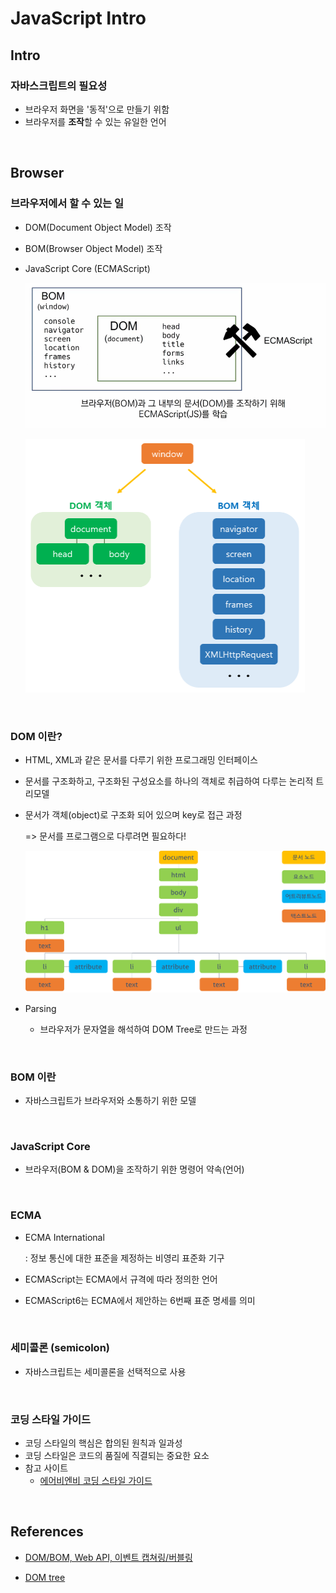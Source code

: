 # JavaScript Intro

## Intro

### 자바스크립트의 필요성

* 브라우저 화면을 '동적'으로 만들기 위함
* 브라우저를 **조작**할 수 있는 유일한 언어

<br/>

## Browser

### 브라우저에서 할 수 있는 일

* DOM(Document Object Model) 조작

* BOM(Browser Object Model) 조작

* JavaScript Core (ECMAScript)

  ![image-20220501152350948](01_Intro.assets/image-20220501152350948.png)

  <img src="01_Intro.assets/img.png" alt="img" style="zoom:50%;" />

<br/>

### DOM 이란?

* HTML, XML과 같은 문서를 다루기 위한 프로그래밍 인터페이스

* 문서를 구조화하고, 구조화된 구성요소를 하나의 객체로 취급하여 다루는 논리적 트리모델

* 문서가 객체(object)로 구조화 되어 있으며 key로 접근 과정

  => 문서를 프로그램으로 다루려면 필요하다!

  ![DOM 구조](01_Intro.assets/dom-tree.png)

* Parsing
  * 브라우저가 문자열을 해석하여 DOM Tree로 만드는 과정

<br/>

### BOM 이란

* 자바스크립트가 브라우저와 소통하기 위한 모델

<br/>

### JavaScript Core

* 브라우저(BOM & DOM)을 조작하기 위한 명령어 약속(언어)

<br/>

### ECMA

* ECMA International

  : 정보 통신에 대한 표준을 제정하는 비영리 표준화 기구

* ECMAScript는 ECMA에서 규격에 따라 정의한 언어
* ECMAScript6는 ECMA에서 제안하는 6번째 표준 명세를 의미

<br/>

### 세미콜론 (semicolon)

* 자바스크립트는 세미콜론을 선택적으로 사용

<br/>

### 코딩 스타일 가이드

* 코딩 스타일의 핵심은 합의된 원칙과 일과성
* 코딩 스타일은 코드의 품질에 직결되는 중요한 요소
* 참고 사이트
  * [에어비엔비 코딩 스타일 가이드](https://github.com/airbnb/javascript)

<br/>

## References

* [DOM/BOM, Web API, 이벤트 캡쳐링/버블링](https://blog.kakaocdn.net/dn/cbr1oB/btrhVYMwJVw/BXzXZzuwvmtflkjH7OVskK/img.png)

* [DOM tree](https://cheonmro.github.io/2018/09/13/what-is-dom/)